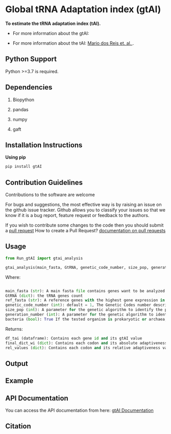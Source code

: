 # Global tRNA Adaptation index (gtAI)

**To estimate the tRNA adaptation index (tAI).**

- For more information about the gtAI: 

- For more information about the tAI: [Mario dos Reis et. al.,](https://academic.oup.com/nar/article/32/17/5036/1333956).

## Python Support

Python >=3.7 is required.

## Dependencies

1. Biopython

2. pandas

3. numpy

4. gaft

## Installation Instructions

**Using pip**

```python
pip install gtAI
```

## Contribution Guidelines

Contributions to the software are welcome

For bugs and suggestions, the most effective way is by raising an issue on the github issue tracker. 
Github allows you to classify your issues so that we know if it is a bug report, feature request or feedback to the authors.

If you wish to contribute some changes to the code then you should submit a [pull request](https://github.com/AliYoussef96/gtAI_pkg/pulls)
How to create a Pull Request? [documentation on pull requests](https://help.github.com/en/articles/about-pull-requests)

## Usage

```python
from Run_gtAI import gtai_analysis

gtai_analysis(main_fasta, GtRNA, genetic_code_number, size_pop, generation_number=50, bacteria=False)
```

Where:

```python

main_fasta (str): A main fasta file contains genes want to be analyzed (CDS)
GtRNA (dict): the tRNA genes count
ref_fasta (str): A reference genes with the highest gene expression in a genome (CDS)
genetic_code_number (int): default = 1, The Genetic Codes number described by NCBI (https://www.ncbi.nlm.nih.gov/Taxonomy/Utils/wprintgc.cgi)
size_pop (int): A parameter for the genetic algorithm to identify the population size containing the possible solutions to optimize Sij-values
generation_number (int): A parameter for the genetic algorithm to identify the generation number
bacteria (bool): True If the tested organism is prokaryotic or archaea, else equal to False ( default = False )


```
Returns:

```python
df_tai (dataframe): Contains each gene id and its gtAI value 
final_dict_wi (dict): Contains each codon and its absolute adaptiveness value
rel_values (dict): Contains each codon and its relative adaptiveness values
```

## Output

## Example


## API Documentation

You can access the API documentation from here: [gtAI Documentation]()


## Citation

